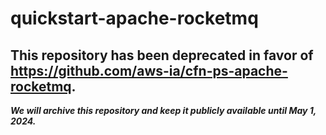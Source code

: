# quickstart-apache-rocketmq 
## This repository has been deprecated in favor of https://github.com/aws-ia/cfn-ps-apache-rocketmq. 
***We will archive this repository and keep it publicly available until May 1, 2024.***
